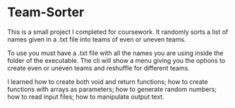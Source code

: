 # Team-Sorter
This is a small project I completed for coursework. It randomly sorts a list of names given in a .txt file into teams of even or uneven teams.

To use you must have a .txt file with all the names you are using inside the folder of the executable. The cli will show a menu giving you the options to create even or uneven teams and reshuffle for different teams.

I learned how to create both void and return functions; how to create functions with arrays as parameters; how to generate random numbers; how to read input files; how to manipulate output text.

